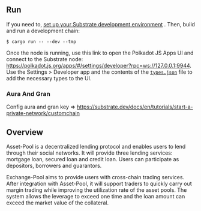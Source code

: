 ## Run

If you need to,
[set up your Substrate development environment](https://substrate.dev/docs/en/knowledgebase/getting-started/#manual-installation)
. Then, build and run a development chain:

```shell
$ cargo run -- --dev --tmp
```

Once the node is running, use this link to open the Polkadot JS Apps UI and connect to the Substrate
node: https://polkadot.js.org/apps/#/settings/developer?rpc=ws://127.0.0.1:9944. Use the Settings >
Developer app and the contents of the [`types.json`](blob/master/types.json) file to add the necessary types to the UI.

### Aura And Gran
Config aura and gran key => https://substrate.dev/docs/en/tutorials/start-a-private-network/customchain



## Overview

Asset-Pool is a decentralized lending protocol and enables users to lend through their social networks. It will provide three lending services: mortgage loan, secured loan and credit loan. Users can participate as depositors, borrowers and guarantors.

Exchange-Pool aims to provide users with cross-chain trading services. After integration with Asset-Pool, it will support traders to quickly carry out margin trading while improving the utilization rate of the asset pools. The system allows the leverage to exceed one time and the loan amount can exceed the market value of the collateral.
